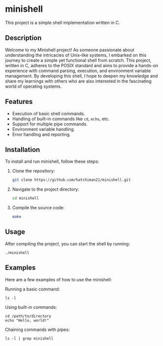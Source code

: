 # minishell

This project is a simple shell implementation written in C.

## Description

Welcome to my Minishell project! As someone passionate about understanding the intricacies of Unix-like systems, I embarked on this journey to create a simple yet functional shell from scratch. This project, written in C, adheres to the POSIX standard and aims to provide a hands-on experience with command parsing, execution, and environment variable management. By developing this shell, I hope to deepen my knowledge and share my learnings with others who are also interested in the fascinating world of operating systems.

## Features

- Execution of basic shell commands.
- Handling of built-in commands like `cd`, `echo`, etc.
- Support for multiple pipe commands.
- Environment variable handling.
- Error handling and reporting.

## Installation

To install and run minishell, follow these steps:

1. Clone the repository:
   ```sh
   git clone https://github.com/hatchiman21/minishell.git

2. Navigate to the project directory:
   ```sh
   cd minishell

3. Compile the source code:
    ```sh
    make

## Usage

After compiling the project, you can start the shell by running:

    ./minishell

## Examples

Here are a few examples of how to use the minishell:

Running a basic command:

    ls -l

Using built-in commands:

    cd /path/to/directory
    echo "Hello, world!"

Chaining commands with pipes:

    ls -l | grep minishell
